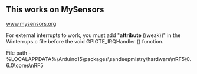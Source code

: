 ## This works on MySensors

www.mysensors.org

For external interrupts to work, you must add "__attribute__ ((weak))" in the Winterrups.c file before the void GPIOTE_IRQHandler () function.

File path - %LOCALAPPDATA%\Arduino15\packages\sandeepmistry\hardware\nRF5\0.6.0\cores\nRF5
